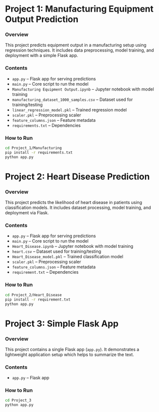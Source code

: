 # Project 1: Manufacturing Equipment Output Prediction

### Overview
This project predicts equipment output in a manufacturing setup using regression techniques. It includes data preprocessing, model training, and deployment with a simple Flask app.

### Contents
- `app.py` – Flask app for serving predictions  
- `main.py` – Core script to run the model  
- `Manufacturing Equipment Output.ipynb` – Jupyter notebook with model training  
- `manufacturing_dataset_1000_samples.csv` – Dataset used for training/testing  
- `linear_regression_model.pkl` – Trained regression model  
- `scaler.pkl` – Preprocessing scaler  
- `feature_columns.json` – Feature metadata  
- `requirements.txt` – Dependencies  

### How to Run
```bash
cd Project_1/Manufacturing
pip install -r requirements.txt
python app.py
```



# Project 2: Heart Disease Prediction

### Overview
This project predicts the likelihood of heart disease in patients using classification models. It includes dataset processing, model training, and deployment via Flask.

### Contents
- `app.py` – Flask app for serving predictions  
- `main.py` – Core script to run the model  
- `Heart_Disease.ipynb` – Jupyter notebook with model training  
- `heart.csv` – Dataset used for training/testing  
- `Heart_Disease_model.pkl` – Trained classification model  
- `scaler.pkl` – Preprocessing scaler  
- `feature_columns.json` – Feature metadata  
- `requirement.txt` – Dependencies  

### How to Run
```bash
cd Project_2/Heart_Disease
pip install -r requirement.txt
python app.py
```




# Project 3: Simple Flask App

### Overview
This project contains a single Flask app (`app.py`). It demonstrates a lightweight application setup which helps to summarize the text.

### Contents
- `app.py` – Flask app  

### How to Run
```bash
cd Project_3
python app.py
```
